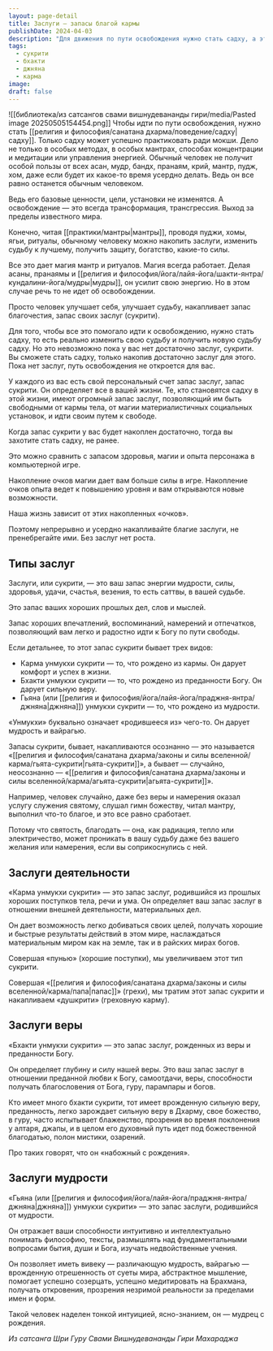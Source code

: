 ```yaml
---
layout: page-detail
title: Заслуги — запасы благой кармы
publishDate: 2024-04-03
description: "Для движения по пути освобождения нужно стать садху, а это возможно только при достаточном запасе благих заслуг (сукрити). Обычные практики без внутренней трансформации лишь улучшают судьбу, но не ведут к мокше. Сукрити бывают трех видов: из деятельности (карма), из веры (бхакти) и из мудрости (джняна), и только их накопление открывает дорогу к настоящей свободе и духовному росту."
tags:
  - сукрити
  - бхакти
  - джняна
  - карма
image: 
draft: false
---
```

![[библиотека/из сатсангов свами вишнудевананды гири/media/Pasted image 20250505154454.png]]
 Чтобы идти по пути освобождения, нужно стать [[религия и философия/санатана дхарма/поведение/садху|садху]]. Только садху может успешно практиковать ради мокши. Дело не только в особых методах, в особых мантрах, способах концентрации и медитации или управления энергией. Обычный человек не получит особой пользы от всех асан, мудр, бандх, пранаям, крий, мантр, пудж, хом, даже если будет их какое-то время усердно делать. Ведь он все равно останется обычным человеком.

 Ведь его базовые ценности, цели, установки не изменятся. А освобождение — это всегда трансформация, трансгрессия. Выход за пределы известного мира.

 Конечно, читая [[практики/мантры|мантры]], проводя пуджи, хомы, ягьи, ритуалы, обычному человеку можно накопить заслуги, изменить судьбу к лучшему, получить защиту, богатство, какие-то силы.

 Все это дает магия мантр и ритуалов. Магия всегда работает. Делая асаны, пранаямы и [[религия и философия/йога/лайя-йога/шакти-янтра/кундалини-йога/мудры|мудры]], он усилит свою энергию. Но в этом случае речь то не идет об освобождении.

 Просто человек улучшает себя, улучшает судьбу, накапливает запас благочестия, запас своих заслуг (сукрити).

 Для того, чтобы все это помогало идти к освобождению, нужно стать садху, то есть реально изменить свою судьбу и получить новую судьбу садху. Но это невозможно пока у вас нет достаточно заслуг, сукрити. Вы сможете стать садху, только накопив достаточно заслуг для этого. Пока нет заслуг, путь освобождения не откроется для вас.

 У каждого из вас есть свой персональный счет запас заслуг, запас сукрити. Он определяет все в вашей жизни. Те, кто становятся садху в этой жизни, имеют огромный запас заслуг, позволяющий им быть свободными от кармы тела, от магии материалистичных социальных установок, и идти своим путем к свободе.

 Когда запас сукрити у вас будет накоплен достаточно, тогда вы захотите стать садху, не ранее.

 Это можно сравнить с запасом здоровья, магии и опыта персонажа в компьютерной игре.

 Накопление очков магии дает вам больше силы в игре. Накопление очков опыта ведет к повышению уровня и вам открываются новые возможности.

 Наша жизнь зависит от этих накопленных «очков».

 Поэтому непрерывно и усердно накапливайте благие заслуги, не пренебрегайте ими. Без заслуг нет роста.

## Типы заслуг 
 Заслуги, или сукрити, — это ваш запас энергии мудрости, силы, здоровья, удачи, счастья, везения, то есть саттвы, в вашей судьбе.

 Это запас ваших хороших прошлых дел, слов и мыслей.

 Запас хороших впечатлений, воспоминаний, намерений и отпечатков, позволяющий вам легко и радостно идти к Богу по пути свободы.

 Если детальнее, то этот запас сукрити бывает трех видов:

* Карма унмукхи сукрити — то, что рождено из кармы. Он дарует комфорт и успех в жизни.
* Бхакти унмукхи сукрити — то, что рождено из преданности Богу. Он дарует сильную веру.
* Гьяна (или [[религия и философия/йога/лайя-йога/праджня-янтра/джняна|джняна]]) унмукхи сукрити — то, что рождено из мудрости.

 «Унмукхи» буквально означает «родившееся из» чего-то. Он дарует мудрость и вайрагью.

 Запасы сукрити, бывает, накапливаются осознанно — это называется «[[религия и философия/санатана дхарма/законы и силы вселенной/карма/гьята-сукрити|гьята-сукрити]]», а бывает — случайно, неосознанно — «[[религия и философия/санатана дхарма/законы и силы вселенной/карма/агьята-сукрити|агьята-сукрити]]».

 Например, человек случайно, даже без веры и намерения оказал услугу служения святому, слушал гимн божеству, читал мантру, выполнил что-то благое, и это все равно сработает.

 Потому что святость, благодать — она, как радиация, тепло или электричество, может проникать в вашу судьбу даже без вашего желания или намерения, если вы соприкоснулись с ней.

## Заслуги деятельности 
 «Карма унмукхи сукрити» — это запас заслуг, родившийся из прошлых хороших поступков тела, речи и ума. Он определяет ваш запас заслуг в отношении внешней деятельности, материальных дел.

 Он дает возможность легко добиваться своих целей, получать хорошие и быстрые результаты действий в этом мире, наслаждаться материальным миром как на земле, так и в райских мирах богов.

 Совершая «пунью» (хорошие поступки), мы увеличиваем этот тип сукрити.

 Совершая «[[религия и философия/санатана дхарма/законы и силы вселенной/карма/папа|папас]]» (грехи), мы тратим этот запас сукрити и накапливаем «душкрити» (греховную карму).

## Заслуги веры 
 «Бхакти унмукхи сукрити» — это запас заслуг, рожденных из веры и преданности Богу.

 Он определяет глубину и силу нашей веры. Это ваш запас заслуг в отношении преданной любви к Богу, самоотдачи, веры, способности получать благословения от Бога, гуру, парампары и богов.

 Кто имеет много бхакти сукрити, тот имеет врожденную сильную веру, преданность, легко зарождает сильную веру в Дхарму, свое божество, в гуру, часто испытывает блаженство, прозрения во время поклонения у алтаря, джапы, и в целом его духовный путь идет под божественной благодатью, полон мистики, озарений.

 Про таких говорят, что он «набожный с рождения».

## Заслуги мудрости 
 «Гьяна (или [[религия и философия/йога/лайя-йога/праджня-янтра/джняна|джняна]]) унмукхи сукрити» — это запас заслуги, родившийся от мудрости.

 Он отражает ваши способности интуитивно и интеллектуально понимать философию, тексты, размышлять над фундаментальными вопросами бытия, души и Бога, изучать недвойственные учения.

 Он позволяет иметь вивеку — различающую мудрость, вайрагью — врожденную отрешенность от суеты мира, абстрактное мышление, помогает успешно созерцать, успешно медитировать на Брахмана, получать откровения, прозрения незримой реальности за пределами имен и форм.

 Такой человек наделен тонкой интуицией, ясно-знанием, он — мудрец с рождения.

*Из сатсанга Шри Гуру Свами Вишнудевананды Гири Махараджа*
